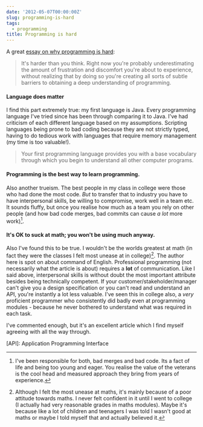 ```yaml
---
date: '2012-05-07T00:00:00Z'
slug: programming-is-hard
tags:
  - programming
title: Programming is hard
---
```


A great
[essay on why programming is hard](http://writing.bryanwoods4e.com/1-poor-poor-child):

> It's harder than you think. Right now you're probably underestimating the
> amount of frustration and discomfort you're about to experience, without
> realizing that by doing so you're creating all sorts of subtle barriers to
> obtaining a deep understanding of programming.

#### Language does matter

I find this part extremely true: my first language is Java. Every programming
language I've tried since has been through comparing it to Java. I've had
criticism of each different language based on my assumptions. Scripting
languages being prone to bad coding because they are not strictly typed, having
to do tedious work with languages that require memory management (my time is too
valuable!).

> Your first programming language provides you with a base vocabulary through
> which you begin to understand all other computer programs.

#### Programming is the best way to learn programming.

Also another trueism. The best people in my class in college were those who had
done the most code. _But_ to transfer that to industry you have to have
interpersonal skills, be willing to compromise, work well in a team etc. It
sounds fluffy, but once you realise how much as a team you rely on other people
(and how bad code merges, bad commits can cause _a lot_ more work)[^1].

#### It's OK to suck at math; you won't be using much anyway.

Also I've found this to be true. I wouldn't be the worlds greatest at math (in
fact they were the classes I felt most unease at in college)[^2]. The author
here is spot on about command of English. Professional programming (not
necessarily what the article is about) requires a **lot** of communication. Like
I said above, interpersonal skills is without doubt the most important attribute
besides being technically competent. If your customer/stakeholder/manager can't
give you a design specification or you can't read and understand an API, you're
instantly a lot less valuable. I've seen this in college also, a _very_
proficient programmer who consistently did badly even at programming modules -
because he never bothered to understand what was required in each task.

I've commented enough, but it's an excellent article which I find myself
agreeing with all the way through.

[API]: Application Programming Interface

[^1]:
    I've been responsible for both, bad merges and bad code. Its a fact of life
    and being too young and eager. You realise the value of the veterans is the
    cool head and measured approach they bring from years of experience.

[^2]:
    Although I felt the most unease at maths, it's mainly because of a poor
    attitude towards maths. I never felt confident in it until I went to college
    (I actually had very reasonable grades in maths modules). Maybe it's because
    like a lot of children and teenagers I was told I wasn't good at maths or
    maybe I told myself that and actually believed it.
